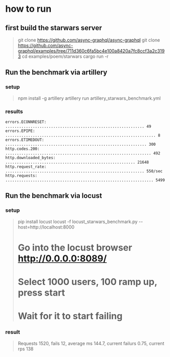 # how to run 

## first build the starwars server

> git clone https://github.com/async-graphql/async-graphql
> git clone https://github.com/async-graphql/examples/tree/711d360c6fa5bc4e100a8420a7fc8ccf3a2c3193
> cd examples/poem/starwars
> cargo run -r 


## Run the benchmark via artillery 

### setup 

> npm install -g artillery 
> artillery run artillery_starwars_benchmark.yml

### results

    errors.ECONNRESET: ............................................................. 49
    errors.EPIPE: .................................................................. 8
    errors.ETIMEDOUT: .............................................................. 300
    http.codes.200: ................................................................ 492
    http.downloaded_bytes: ......................................................... 21648
    http.request_rate: ............................................................. 550/sec
    http.requests: ................................................................. 5499



## Run the benchmark via locust 

### setup

> pip install locust 
> locust -f locust_starwars_benchmark.py --host=http://localhost:8000
> # Go into the locust browser http://0.0.0.0:8089/
> # Select 1000 users, 100 ramp up, press start
> # Wait for it to start failing 


### result

> Requests 1520, fails 12, average ms 144.7, current failurs 0.75, current rps 138

